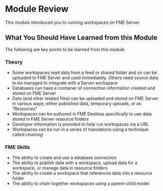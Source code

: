 # Module Review

This module introduced you to running workspaces on FME Server.

## What You Should Have Learned from this Module ##

The following are key points to be learned from this module.

### Theory ###

- Some workspaces read data from a feed or shared folder and so can be uploaded to FME Server and used immediately. Others need source data to be managed to integrate with a Server workspace
- Databases can have a container of connection information created and stored on FME Server
- Data (and other related files) can be uploaded and stored on FME Server in various ways; either published data, temporary uploads, or as “Resources”
- Workspaces can be authored in FME Desktop specifically to use data stored in FME Server resource folders 
- Developer information is provided to help run workspaces via a URL
- Workspaces can be run in a series of translations using a technique called *chaining*

### FME Skills ###

- The ability to create and use a database connection
- The ability to publish data with a workspace, upload data for a workspace, or manage data in resource folders
- The ability to create a workspace that references data into a resource folder
- The ability to chain together workspaces using a parent-child model